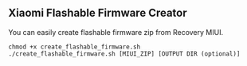 ## Xiaomi Flashable Firmware Creator

You can easily create flashable firmware zip from Recovery MIUI.

```
chmod +x create_flashable_firmware.sh
./create_flashable_firmware.sh [MIUI_ZIP] [OUTPUT DIR (optional)]
```
